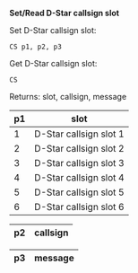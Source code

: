 __Set/Read D-Star callsign slot__

Set D-Star callsign slot:

	CS p1, p2, p3

Get D-Star callsign slot:

	CS

Returns: slot, callsign, message
	
|p1|slot
|---|---|
|1|D-Star callsign slot 1
|2|D-Star callsign slot 2
|3|D-Star callsign slot 3
|4|D-Star callsign slot 4
|5|D-Star callsign slot 5
|6|D-Star callsign slot 6

|p2|callsign|
|---|---|

|p3|message|
|---|---|

